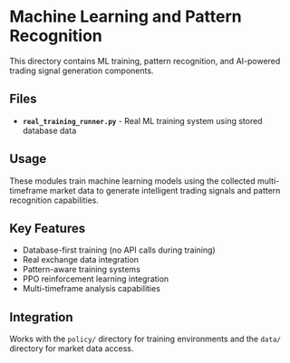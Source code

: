 # Machine Learning and Pattern Recognition

This directory contains ML training, pattern recognition, and AI-powered trading signal generation components.

## Files

- **`real_training_runner.py`** - Real ML training system using stored database data

## Usage

These modules train machine learning models using the collected multi-timeframe market data to generate intelligent trading signals and pattern recognition capabilities.

## Key Features

- Database-first training (no API calls during training)
- Real exchange data integration
- Pattern-aware training systems
- PPO reinforcement learning integration
- Multi-timeframe analysis capabilities

## Integration

Works with the `policy/` directory for training environments and the `data/` directory for market data access.